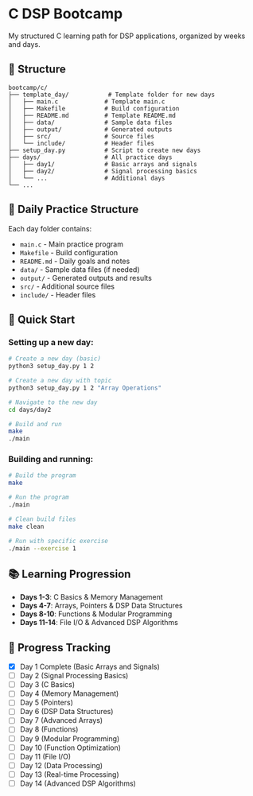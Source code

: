 # C DSP Bootcamp

My structured C learning path for DSP applications, organized by weeks and days.

## 📁 Structure

```
bootcamp/c/
├── template_day/           # Template folder for new days
│   ├── main.c             # Template main.c
│   ├── Makefile           # Build configuration
│   ├── README.md          # Template README.md
│   ├── data/              # Sample data files
│   ├── output/            # Generated outputs
│   ├── src/               # Source files
│   └── include/           # Header files
├── setup_day.py           # Script to create new days
├── days/                  # All practice days
│   ├── day1/              # Basic arrays and signals
│   ├── day2/              # Signal processing basics
│   └── ...                # Additional days
└── ...
```

## 🎯 Daily Practice Structure

Each day folder contains:
- `main.c` - Main practice program
- `Makefile` - Build configuration
- `README.md` - Daily goals and notes
- `data/` - Sample data files (if needed)
- `output/` - Generated outputs and results
- `src/` - Additional source files
- `include/` - Header files

## 🚀 Quick Start

### Setting up a new day:
```bash
# Create a new day (basic)
python3 setup_day.py 1 2

# Create a new day with topic
python3 setup_day.py 1 2 "Array Operations"

# Navigate to the new day
cd days/day2

# Build and run
make
./main
```

### Building and running:
```bash
# Build the program
make

# Run the program
./main

# Clean build files
make clean

# Run with specific exercise
./main --exercise 1
```

## 📚 Learning Progression

- **Days 1-3**: C Basics & Memory Management
- **Days 4-7**: Arrays, Pointers & DSP Data Structures
- **Days 8-10**: Functions & Modular Programming
- **Days 11-14**: File I/O & Advanced DSP Algorithms

## 📝 Progress Tracking

- [x] Day 1 Complete (Basic Arrays and Signals)
- [ ] Day 2 (Signal Processing Basics)
- [ ] Day 3 (C Basics)
- [ ] Day 4 (Memory Management)
- [ ] Day 5 (Pointers)
- [ ] Day 6 (DSP Data Structures)
- [ ] Day 7 (Advanced Arrays)
- [ ] Day 8 (Functions)
- [ ] Day 9 (Modular Programming)
- [ ] Day 10 (Function Optimization)
- [ ] Day 11 (File I/O)
- [ ] Day 12 (Data Processing)
- [ ] Day 13 (Real-time Processing)
- [ ] Day 14 (Advanced DSP Algorithms)
